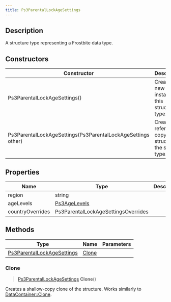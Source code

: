 ```yaml
---
title: Ps3ParentalLockAgeSettings
---
```

## Description

A structure type representing a Frostbite data type.

## Constructors

| Constructor                                                  | Description                                              |
| ------------------------------------------------------------ | -------------------------------------------------------- |
| Ps3ParentalLockAgeSettings()                                 | Create a new instance of this structure type.            |
| Ps3ParentalLockAgeSettings(Ps3ParentalLockAgeSettings other) | Create a reference copy of a structure of the same type. |

## Properties

| Name             | Type                                                                       | Description |
| ---------------- | -------------------------------------------------------------------------- | ----------- |
| region           | string                                                                     |             |
| ageLevels        | [Ps3AgeLevels](/vext/ref/fb/ps3agelevels/)                                               |             |
| countryOverrides | [Ps3ParentalLockAgeSettingsOverrides](/vext/ref/fb/ps3parentallockagesettingsoverrides/) |             |

## Methods

| Type                                                     | Name            | Parameters |
| -------------------------------------------------------- | --------------- | ---------- |
| [Ps3ParentalLockAgeSettings](/vext/ref/fb/ps3parentallockagesettings/) | [Clone](#clone) |            |

### Clone

> [Ps3ParentalLockAgeSettings](/vext/ref/fb/ps3parentallockagesettings/) **Clone**()

Creates a shallow-copy clone of the structure. Works similarly to [DataContainer::Clone](/vext/ref/shared/class/datacontainer#clone).
